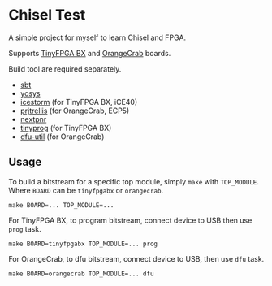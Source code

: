 Chisel Test
===========

A simple project for myself to learn Chisel and FPGA.

Supports [TinyFPGA BX](https://github.com/tinyfpga/TinyFPGA-BX) and [OrangeCrab](https://github.com/orangecrab-fpga/orangecrab-hardware) boards.

Build tool are required separately.

- [sbt](https://www.scala-sbt.org/)
- [yosys](https://github.com/YosysHQ/yosys)
- [icestorm](https://github.com/YosysHQ/icestorm) (for TinyFPGA BX, iCE40)
- [prjtrellis](https://github.com/YosysHQ/prjtrellis) (for OrangeCrab, ECP5)
- [nextpnr](https://github.com/YosysHQ/nextpnr)
- [tinyprog](https://github.com/tinyfpga/TinyFPGA-Bootloader/tree/master/programmer) (for TinyFPGA BX)
- [dfu-util](http://dfu-util.sourceforge.net/) (for OrangeCrab)

Usage
-----

To build a bitstream for a specific top module, simply `make` with `TOP_MODULE`.
Where `BOARD` can be `tinyfpgabx` or `orangecrab`.

```
make BOARD=... TOP_MODULE=...
```

For TinyFPGA BX, to program bitstream, connect device to USB then use `prog` task.

```
make BOARD=tinyfpgabx TOP_MODULE=... prog
```

For OrangeCrab, to dfu bitstream, connect device to USB, then use `dfu` task.

```
make BOARD=orangecrab TOP_MODULE=... dfu
```
